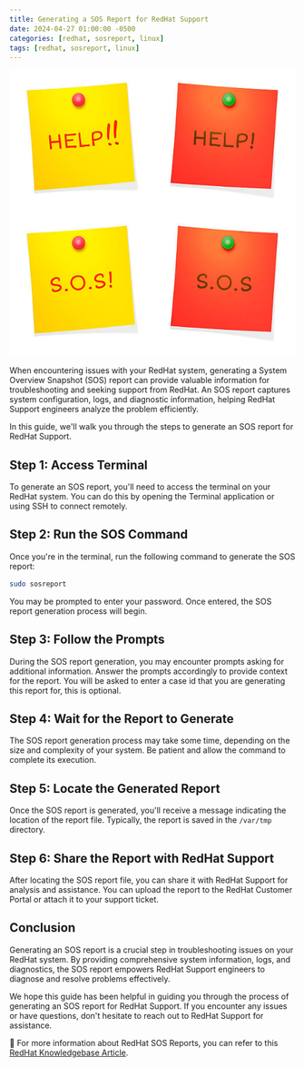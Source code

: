 ```yaml
---
title: Generating a SOS Report for RedHat Support
date: 2024-04-27 01:00:00 -0500
categories: [redhat, sosreport, linux]
tags: [redhat, sosreport, linux]
---
```


![Generating a SOS Report for RedHat Support](/assets/img/posts/2024/generating_redhat_sos_report/generating_redhat_sos_report.jpg)


When encountering issues with your RedHat system, generating a System Overview Snapshot (SOS) report can provide valuable information for troubleshooting and seeking support from RedHat. An SOS report captures system configuration, logs, and diagnostic information, helping RedHat Support engineers analyze the problem efficiently.

In this guide, we'll walk you through the steps to generate an SOS report for RedHat Support.

## Step 1: Access Terminal

To generate an SOS report, you'll need to access the terminal on your RedHat system. You can do this by opening the Terminal application or using SSH to connect remotely.

## Step 2: Run the SOS Command

Once you're in the terminal, run the following command to generate the SOS report:

```bash
sudo sosreport
```

You may be prompted to enter your password. Once entered, the SOS report generation process will begin.

## Step 3: Follow the Prompts
During the SOS report generation, you may encounter prompts asking for additional information. Answer the prompts accordingly to provide context for the report. You will be asked to enter a case id that you are generating this report for, this is optional.

## Step 4: Wait for the Report to Generate
The SOS report generation process may take some time, depending on the size and complexity of your system. Be patient and allow the command to complete its execution.

## Step 5: Locate the Generated Report
Once the SOS report is generated, you'll receive a message indicating the location of the report file. Typically, the report is saved in the `/var/tmp` directory.

## Step 6: Share the Report with RedHat Support
After locating the SOS report file, you can share it with RedHat Support for analysis and assistance. You can upload the report to the RedHat Customer Portal or attach it to your support ticket.

## Conclusion
Generating an SOS report is a crucial step in troubleshooting issues on your RedHat system. By providing comprehensive system information, logs, and diagnostics, the SOS report empowers RedHat Support engineers to diagnose and resolve problems effectively.

We hope this guide has been helpful in guiding you through the process of generating an SOS report for RedHat Support. If you encounter any issues or have questions, don't hesitate to reach out to RedHat Support for assistance.


📝 For more information about RedHat SOS Reports, you can refer to this [RedHat Knowledgebase Article](https://access.redhat.com/solutions/3592). 